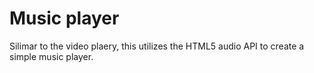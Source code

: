 # Music player

Silimar to the video plaery, this utilizes the HTML5 audio API to create a simple music player.

